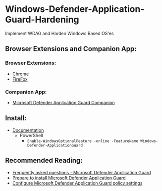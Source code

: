 # Windows-Defender-Application-Guard-Hardening
 Implement WDAG and Harden Windows Based OS'es

## Browser Extensions and Companion App:
### Browser Extensions:
- [Chrome](https://chrome.google.com/webstore/detail/application-guard-extensi/mfjnknhkkiafjajicegabkbimfhplplj/)
- [FireFox](https://addons.mozilla.org/en-US/firefox/addon/application-guard-extension/)
### Companion App:
- [Microsoft Defender Application Guard Companion](ms-windows-store://pdp/?productid=9N8GNLC8Z9C8)

## Install:
- [Documentation](https://docs.microsoft.com/en-us/windows/security/threat-protection/microsoft-defender-application-guard/install-md-app-guard)
    - PowerShell
        - ```Enable-WindowsOptionalFeature -online -FeatureName Windows-Defender-ApplicationGuard```

## Recommended Reading:
- [Frequently asked questions - Microsoft Defender Application Guard](https://docs.microsoft.com/en-us/windows/security/threat-protection/microsoft-defender-application-guard/faq-md-app-guard)
- [Prepare to install Microsoft Defender Application Guard](https://docs.microsoft.com/en-us/windows/security/threat-protection/microsoft-defender-application-guard/install-md-app-guard)
- [Configure Microsoft Defender Application Guard policy settings](https://docs.microsoft.com/en-us/windows/security/threat-protection/microsoft-defender-application-guard/configure-md-app-guard)

